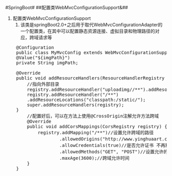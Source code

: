 #SpringBoot#
##配置类WebMvcConfigurationSupport&##

1. 配置类WebMvcConfigurationSupport
	1. 该类是springBoot2.0+之后用于取代WebMvcConfigurationAdapter的一个配置类，在其中可以配置静态资源连接、虚拟目录和物理路径的对应，跨域请求等
 <pre class="prettyprit lang-java">
	@Configuration
	public class MyMvcConfig extends WebMvcConfigurationSupport {
	@Value("${imgPath}")
	private String imgPath;
	
	@Override
    public void addResourceHandlers(ResourceHandlerRegistry registry){
        //指向外部目录
        registry.addResourceHandler("uploadimg//**").addResourceLocations("file:"+imgPath);
        registry.addResourceHandler("/**")
        .addResourceLocations("classpath:/static/");
        super.addResourceHandlers(registry);
    }
		//配置好后，可以在方法上使用@CrossOrigin注解允许方法跨域
	    @Override
	    public void addCorsMappings(CorsRegistry registry) {
	        registry.addMapping("/**")//设置允许跨域的路径
	                .allowedOrigins("http://www.yinghuaart.com","*")//设置允许跨域请求的域名
	                .allowCredentials(true)//是否允许证书 不再默认开启
	                .allowedMethods("GET", "POST")//设置允许的方法
	                .maxAge(3600);//跨域允许时间
	    }
	}
</pre>


